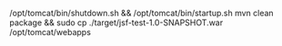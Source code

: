 /opt/tomcat/bin/shutdown.sh && /opt/tomcat/bin/startup.sh
mvn clean package && sudo cp ./target/jsf-test-1.0-SNAPSHOT.war /opt/tomcat/webapps 